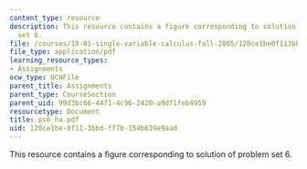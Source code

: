 ```yaml
---
content_type: resource
description: This resource contains a figure corresponding to solution of problem
  set 6.
file: /courses/18-01-single-variable-calculus-fall-2005/120ce1be0f113bbdff7b154b639e9aad_ps6_ha.pdf
file_type: application/pdf
learning_resource_types:
- Assignments
ocw_type: OCWFile
parent_title: Assignments
parent_type: CourseSection
parent_uid: 99d3bc66-4471-4c96-2420-a9df1feb4959
resourcetype: Document
title: ps6_ha.pdf
uid: 120ce1be-0f11-3bbd-ff7b-154b639e9aad
---
```

This resource contains a figure corresponding to solution of problem set 6.

